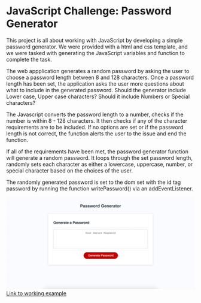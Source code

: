# JavaScript Challenge: Password Generator

This project is all about working with JavaScript by developing a simple password generator. We were provided with a html and css template, and we were tasked with generating the JavaScript variables and function to complete the task.

The web appplication generates a random password by asking the user to choose a password length between 8 and 128 characters. Once a password length has been set, the application asks the user more questions about what to include in the generated password. Should the generator include Lower case, Upper case characters? Should it include Numbers or Special characters?

The Javascript converts the password length to a number, checks if the number is within 8 - 128 characters. It then checks if any of the character requirements are to be included. If no options are set or if the password length is not correct, the function alerts the user to the issue and end the function.

If all of the requirements have been met, the password generator function will generate a random password. It loops through the set password length, randomly sets each character as either a lowercase, uppercase, number, or special character based on the choices of the user.

The randomly generated password is set to the dom set with the id tag password by running the function writePassword() via an addEventListener.

![Screenshot](./screen.png)
[Link to working example](https://xclusive36.github.io/friendly-parakeet/)
